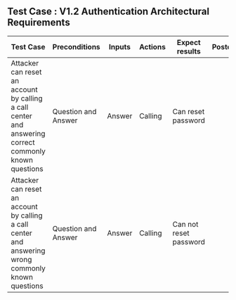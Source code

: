 ## Test Case : V1.2 Authentication Architectural Requirements

| Test Case  | Preconditions | Inputs | Actions | Expect results | Postconditions |
| ------- | ------  | ------  | ------  | ------  | ------  |
| Attacker can reset an account by calling a call center and answering correct commonly known questions  | Question and Answer | Answer |Calling | Can reset password | |
| Attacker can reset an account by calling a call center and answering wrong commonly known questions  | Question and Answer | Answer | Calling | Can not reset password | |



